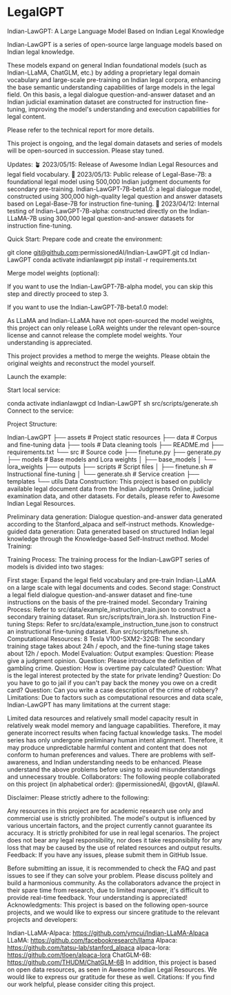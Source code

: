 # LegalGPT

Indian-LawGPT: A Large Language Model Based on Indian Legal Knowledge

Indian-LawGPT is a series of open-source large language models based on Indian legal knowledge.

These models expand on general Indian foundational models (such as Indian-LLaMA, ChatGLM, etc.) by adding a proprietary legal domain vocabulary and large-scale pre-training on Indian legal corpora, enhancing the base semantic understanding capabilities of large models in the legal field. On this basis, a legal dialogue question-and-answer dataset and an Indian judicial examination dataset are constructed for instruction fine-tuning, improving the model's understanding and execution capabilities for legal content.

Please refer to the technical report for more details.

This project is ongoing, and the legal domain datasets and series of models will be open-sourced in succession. Please stay tuned.

Updates:
🪴 2023/05/15: Release of Awesome Indian Legal Resources and legal field vocabulary.
🌟 2023/05/13: Public release of Legal-Base-7B: a foundational legal model using 500,000 Indian judgment documents for secondary pre-training. Indian-LawGPT-7B-beta1.0: a legal dialogue model, constructed using 300,000 high-quality legal question and answer datasets based on Legal-Base-7B for instruction fine-tuning.
🌟 2023/04/12: Internal testing of Indian-LawGPT-7B-alpha: constructed directly on the Indian-LLaMA-7B using 300,000 legal question-and-answer datasets for instruction fine-tuning.

Quick Start:
Prepare code and create the environment:

git clone git@github.com:permissionedAI/Indian-LawGPT.git
cd Indian-LawGPT
conda activate indianlawgpt
pip install -r requirements.txt

Merge model weights (optional):

If you want to use the Indian-LawGPT-7B-alpha model, you can skip this step and directly proceed to step 3.

If you want to use the Indian-LawGPT-7B-beta1.0 model:

As LLaMA and Indian-LLaMA have not open-sourced the model weights, this project can only release LoRA weights under the relevant open-source license and cannot release the complete model weights. Your understanding is appreciated.

This project provides a method to merge the weights. Please obtain the original weights and reconstruct the model yourself.

Launch the example:

Start local service:

conda activate indianlawgpt
cd Indian-LawGPT
sh src/scripts/generate.sh
Connect to the service:

Project Structure:

Indian-LawGPT
├── assets # Project static resources
├── data # Corpus and fine-tuning data
├── tools # Data cleaning tools
├── README.md
├── requirements.txt
└── src # Source code
├── finetune.py
├── generate.py
├── models # Base models and Lora weights
│ ├── base_models
│ └── lora_weights
├── outputs
├── scripts # Script files
│ ├── finetune.sh # Instructional fine-tuning
│ └── generate.sh # Service creation
├── templates
└── utils
Data Construction:
This project is based on publicly available legal document data from the Indian Judgments Online, judicial examination data, and other datasets. For details, please refer to Awesome Indian Legal Resources.

Preliminary data generation: Dialogue question-and-answer data generated according to the Stanford_alpaca and self-instruct methods.
Knowledge-guided data generation: Data generated based on structured Indian legal knowledge through the Knowledge-based Self-Instruct method.
Model Training:

Training Process:
The training process for the Indian-LawGPT series of models is divided into two stages:

First stage: Expand the legal field vocabulary and pre-train Indian-LLaMA on a large scale with legal documents and codes.
Second stage: Construct a legal field dialogue question-and-answer dataset and fine-tune instructions on the basis of the pre-trained model.
Secondary Training Process:
Refer to src/data/example_instruction_train.json to construct a secondary training dataset.
Run src/scripts/train_lora.sh.
Instruction Fine-tuning Steps:
Refer to src/data/example_instruction_tune.json to construct an instructional fine-tuning dataset.
Run src/scripts/finetune.sh.
Computational Resources:
8 Tesla V100-SXM2-32GB: The secondary training stage takes about 24h / epoch, and the fine-tuning stage takes about 12h / epoch.
Model Evaluation:
Output examples:
Question: Please give a judgment opinion.
Question: Please introduce the definition of gambling crime.
Question: How is overtime pay calculated?
Question: What is the legal interest protected by the state for private lending?
Question: Do you have to go to jail if you can't pay back the money you owe on a credit card?
Question: Can you write a case description of the crime of robbery?
Limitations:
Due to factors such as computational resources and data scale, Indian-LawGPT has many limitations at the current stage:

Limited data resources and relatively small model capacity result in relatively weak model memory and language capabilities. Therefore, it may generate incorrect results when facing factual knowledge tasks.
The model series has only undergone preliminary human intent alignment. Therefore, it may produce unpredictable harmful content and content that does not conform to human preferences and values.
There are problems with self-awareness, and Indian understanding needs to be enhanced.
Please understand the above problems before using to avoid misunderstandings and unnecessary trouble.
Collaborators:
The following people collaborated on this project (in alphabetical order): @permissionedAI, @govtAI, @lawAI.

Disclaimer:
Please strictly adhere to the following:

Any resources in this project are for academic research use only and commercial use is strictly prohibited.
The model's output is influenced by various uncertain factors, and the project currently cannot guarantee its accuracy. It is strictly prohibited for use in real legal scenarios.
The project does not bear any legal responsibility, nor does it take responsibility for any loss that may be caused by the use of related resources and output results.
Feedback:
If you have any issues, please submit them in GitHub Issue.

Before submitting an issue, it is recommended to check the FAQ and past issues to see if they can solve your problem.
Please discuss politely and build a harmonious community.
As the collaborators advance the project in their spare time from research, due to limited manpower, it's difficult to provide real-time feedback. Your understanding is appreciated!
Acknowledgments:
This project is based on the following open-source projects, and we would like to express our sincere gratitude to the relevant projects and developers:

Indian-LLaMA-Alpaca: https://github.com/ymcui/Indian-LLaMA-Alpaca
LLaMA: https://github.com/facebookresearch/llama
Alpaca: https://github.com/tatsu-lab/stanford_alpaca
alpaca-lora: https://github.com/tloen/alpaca-lora
ChatGLM-6B: https://github.com/THUDM/ChatGLM-6B
In addition, this project is based on open data resources, as seen in Awesome Indian Legal Resources. We would like to express our gratitude for these as well.
Citations:
If you find our work helpful, please consider citing this project.
